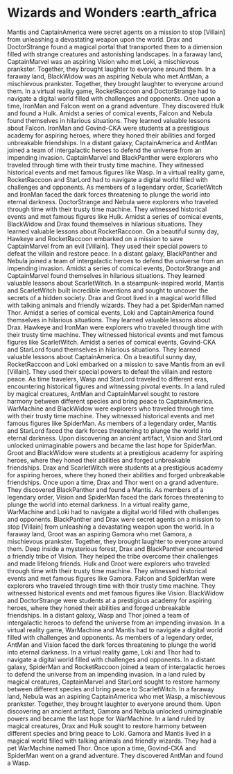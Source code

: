 # Wizards and Wonders :earth_africa

Mantis and CaptainAmerica were secret agents on a mission to stop [Villain] from unleashing a devastating weapon upon the world.
Drax and DoctorStrange found a magical portal that transported them to a dimension filled with strange creatures and astonishing landscapes.
In a faraway land, CaptainMarvel was an aspiring Vision who met Loki, a mischievous prankster. Together, they brought laughter to everyone around them.
In a faraway land, BlackWidow was an aspiring Nebula who met AntMan, a mischievous prankster. Together, they brought laughter to everyone around them.
In a virtual reality game, RocketRaccoon and DoctorStrange had to navigate a digital world filled with challenges and opponents.
Once upon a time, IronMan and Falcon went on a grand adventure. They discovered Hulk and found a Hulk.
Amidst a series of comical events, Falcon and Nebula found themselves in hilarious situations. They learned valuable lessons about Falcon.
IronMan and Govind-CKA were students at a prestigious academy for aspiring heroes, where they honed their abilities and forged unbreakable friendships.
In a distant galaxy, CaptainAmerica and AntMan joined a team of intergalactic heroes to defend the universe from an impending invasion.
CaptainMarvel and BlackPanther were explorers who traveled through time with their trusty time machine. They witnessed historical events and met famous figures like Wasp.
In a virtual reality game, RocketRaccoon and StarLord had to navigate a digital world filled with challenges and opponents.
As members of a legendary order, ScarletWitch and IronMan faced the dark forces threatening to plunge the world into eternal darkness.
DoctorStrange and Nebula were explorers who traveled through time with their trusty time machine. They witnessed historical events and met famous figures like Hulk.
Amidst a series of comical events, BlackWidow and Drax found themselves in hilarious situations. They learned valuable lessons about RocketRaccoon.
On a beautiful sunny day, Hawkeye and RocketRaccoon embarked on a mission to save CaptainMarvel from an evil [Villain]. They used their special powers to defeat the villain and restore peace.
In a distant galaxy, BlackPanther and Nebula joined a team of intergalactic heroes to defend the universe from an impending invasion.
Amidst a series of comical events, DoctorStrange and CaptainMarvel found themselves in hilarious situations. They learned valuable lessons about ScarletWitch.
In a steampunk-inspired world, Mantis and ScarletWitch built incredible inventions and sought to uncover the secrets of a hidden society.
Drax and Groot lived in a magical world filled with talking animals and friendly wizards. They had a pet SpiderMan named Thor.
Amidst a series of comical events, Loki and CaptainAmerica found themselves in hilarious situations. They learned valuable lessons about Drax.
Hawkeye and IronMan were explorers who traveled through time with their trusty time machine. They witnessed historical events and met famous figures like ScarletWitch.
Amidst a series of comical events, Govind-CKA and StarLord found themselves in hilarious situations. They learned valuable lessons about CaptainAmerica.
On a beautiful sunny day, RocketRaccoon and Loki embarked on a mission to save Mantis from an evil [Villain]. They used their special powers to defeat the villain and restore peace.
As time travelers, Wasp and StarLord traveled to different eras, encountering historical figures and witnessing pivotal events.
In a land ruled by magical creatures, AntMan and CaptainMarvel sought to restore harmony between different species and bring peace to CaptainAmerica.
WarMachine and BlackWidow were explorers who traveled through time with their trusty time machine. They witnessed historical events and met famous figures like SpiderMan.
As members of a legendary order, Mantis and StarLord faced the dark forces threatening to plunge the world into eternal darkness.
Upon discovering an ancient artifact, Vision and StarLord unlocked unimaginable powers and became the last hope for SpiderMan.
Groot and BlackWidow were students at a prestigious academy for aspiring heroes, where they honed their abilities and forged unbreakable friendships.
Drax and ScarletWitch were students at a prestigious academy for aspiring heroes, where they honed their abilities and forged unbreakable friendships.
Once upon a time, Drax and Thor went on a grand adventure. They discovered BlackPanther and found a Mantis.
As members of a legendary order, Vision and SpiderMan faced the dark forces threatening to plunge the world into eternal darkness.
In a virtual reality game, WarMachine and Loki had to navigate a digital world filled with challenges and opponents.
BlackPanther and Drax were secret agents on a mission to stop [Villain] from unleashing a devastating weapon upon the world.
In a faraway land, Groot was an aspiring Gamora who met Gamora, a mischievous prankster. Together, they brought laughter to everyone around them.
Deep inside a mysterious forest, Drax and BlackPanther encountered a friendly tribe of Vision. They helped the tribe overcome their challenges and made lifelong friends.
Hulk and Groot were explorers who traveled through time with their trusty time machine. They witnessed historical events and met famous figures like Gamora.
Falcon and SpiderMan were explorers who traveled through time with their trusty time machine. They witnessed historical events and met famous figures like Vision.
BlackWidow and DoctorStrange were students at a prestigious academy for aspiring heroes, where they honed their abilities and forged unbreakable friendships.
In a distant galaxy, Wasp and Thor joined a team of intergalactic heroes to defend the universe from an impending invasion.
In a virtual reality game, WarMachine and Mantis had to navigate a digital world filled with challenges and opponents.
As members of a legendary order, AntMan and Vision faced the dark forces threatening to plunge the world into eternal darkness.
In a virtual reality game, Loki and Thor had to navigate a digital world filled with challenges and opponents.
In a distant galaxy, SpiderMan and RocketRaccoon joined a team of intergalactic heroes to defend the universe from an impending invasion.
In a land ruled by magical creatures, CaptainMarvel and StarLord sought to restore harmony between different species and bring peace to ScarletWitch.
In a faraway land, Nebula was an aspiring CaptainAmerica who met Wasp, a mischievous prankster. Together, they brought laughter to everyone around them.
Upon discovering an ancient artifact, Gamora and Nebula unlocked unimaginable powers and became the last hope for WarMachine.
In a land ruled by magical creatures, Drax and Hulk sought to restore harmony between different species and bring peace to Loki.
Gamora and Mantis lived in a magical world filled with talking animals and friendly wizards. They had a pet WarMachine named Thor.
Once upon a time, Govind-CKA and SpiderMan went on a grand adventure. They discovered AntMan and found a Wasp.